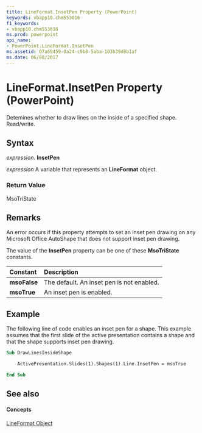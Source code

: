 ```yaml
---
title: LineFormat.InsetPen Property (PowerPoint)
keywords: vbapp10.chm553016
f1_keywords:
- vbapp10.chm553016
ms.prod: powerpoint
api_name:
- PowerPoint.LineFormat.InsetPen
ms.assetid: 07a69459-0a24-c9b8-5aba-103b39d8b1af
ms.date: 06/08/2017
---
```



# LineFormat.InsetPen Property (PowerPoint)

Detemines whether to draw lines on the inside of a specified shape. Read/write.


## Syntax

 _expression_. **InsetPen**

 _expression_ A variable that represents an **LineFormat** object.


### Return Value

MsoTriState


## Remarks

An error occurs if this property attempts to set an inset pen drawing on any Microsoft Office AutoShape that does not support inset pen drawing.

The value of the  **InsetPen** property can be one of these **MsoTriState** constants.



|**Constant**|**Description**|
|:-----|:-----|
|**msoFalse**|The default. An inset pen is not enabled.|
|**msoTrue**| An inset pen is enabled.|

## Example

The following line of code enables an inset pen for a shape. This example assumes that the first slide of the active presentation contains a shape and that the shape supports inset pen drawing.


```vb
Sub DrawLinesInsideShape

    ActivePresentation.Slides(1).Shapes(1).Line.InsetPen = msoTrue

End Sub
```


## See also


#### Concepts


[LineFormat Object](PowerPoint.LineFormat.md)

